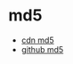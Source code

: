 # md5
- [cdn md5](https://www.bootcdn.cn/blueimp-md5/)
- [github md5](https://github.com/blueimp/JavaScript-MD5)